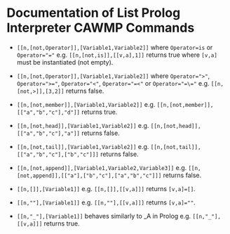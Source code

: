 # Documentation of List Prolog Interpreter CAWMP Commands

* `[[n,[not,Operator]],[Variable1,Variable2]]` where `Operator=is` or `Operator="="` e.g. `[[n,[not,is]],[[v,a],1]]` returns true where `[v,a]` must be instantiated (not empty).

* `[[n,[not,Operator]],[Variable1,Variable2]]` where `Operator=">"`, `Operator=">="`, `Operator="<"`, `Operator="=<"` or `Operator="=\="` e.g. `[[n,[not,>]],[3,2]]` returns false.

* `[[n,[not,member]],[Variable1,Variable2]]` e.g. `[[n,[not,member]],[["a","b","c"],"d"]]` returns true.

* `[[n,[not,head]],[Variable1,Variable2]]` e.g. `[[n,[not,head]],[["a","b","c"],"a"]]` returns false.

* `[[n,[not,tail]],[Variable1,Variable2]]` e.g. `[[n,[not,tail]],[["a","b","c"],["b","c"]]]` returns false.

* `[[n,[not,append]],[Variable1,Variable2,Variable3]]` e.g. `[[n,[not,append]],[["a"],["b","c"],["a","b","c"]]]` returns false.

* `[[n,[]],[Variable1]]` e.g. `[[n,[]],[[v,a]]]` returns `[v,a]=[]`.

* `[[n,""],[Variable1]]` e.g. `[[n,""],[[v,a]]]` returns `[v,a]=""`.

* `[[n,"_"],[Variable1]]` behaves similarly to _A in Prolog e.g. `[[n,"_"],[[v,a]]]` returns true.

